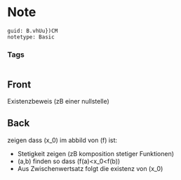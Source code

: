 # Note
```
guid: B.vhUu})CM
notetype: Basic
```

### Tags
```
```

## Front
Existenzbeweis (zB einer nullstelle)

## Back
zeigen dass \(x_0\) im abbild von \(f\) ist:
- Stetigkeit zeigen (zB komposition stetiger Funktionen)
- \(a,b\) finden so dass \(f(a)<x_0<f(b)\)
- Aus Zwischenwertsatz folgt die existenz von \(x_0\)
